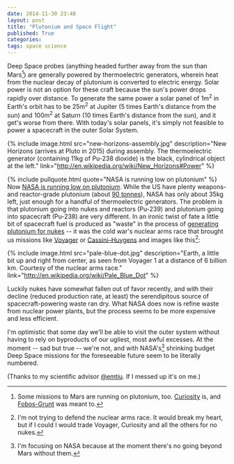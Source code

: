 ```yaml
---
date: 2014-11-30 23:48
layout: post
title: "Plutonium and Space Flight"
published: True
categories:
tags: space science
---
```


Deep Space probes (anything headed further away from the sun than Mars[^mars]) are generally powered by thermoelectric generators, wherein heat from the nuclear decay of plutonium is converted to electric energy. Solar power is not an option for these craft because the sun's power drops rapidly over distance. To generate the same power a solar panel of 1m<sup>2</sup> in Earth's orbit has to be 25m<sup>2</sup> at Jupiter (5 times Earth's distance from the sun) and 100m<sup>2</sup> at Saturn (10 times Earth's distance from the sun), and it get's worse from there. With today's solar panels, it's simply not feasible to power a spacecraft in the outer Solar System.

<!-- break -->

{% include image.html src="new-horizons-assembly.jpg" description="New Horizons (arrives at Pluto in 2015) during assembly. The thermoelectric generator (containing 11kg of Pu-238 dioxide) is the black, cylindrical object at the left." link="http://en.wikipedia.org/wiki/New_Horizons#Power" %}

{% include pullquote.html quote="NASA is running low on plutonium" %}
Now [NASA is running low on plutonium][low]. While the US have plenty weapons- and reactor-grade plutonium (about [90 tonnes][]), NASA has only about 35kg left, just enough for a handful of thermoelectric generators. The problem is that plutonium going into nukes and reactors (Pu-239) and plutonium going into spacecraft (Pu-238) are very different. In an ironic twist of fate a little bit of spacecraft fuel is produced as "waste" in the process of [generating plutonium for nukes][] -- it was the cold war's nuclear arms race that brought us missions like [Voyager][] or [Cassini–Huygens][] and images like this[^armsrace]:

{% include image.html src="pale-blue-dot.jpg" description="Earth, a little bit up and right from center, as seen from Voyager 1 at a distance of 6 billion km. Courtesy of the nuclear arms race." link="http://en.wikipedia.org/wiki/Pale_Blue_Dot" %}

Luckily nukes have somewhat fallen out of favor recently, and with their decline (reduced production rate, at least) the serendipitous source of spacecraft-powering waste ran dry. What NASA does now is refine waste from nuclear power plants, but the process seems to be more expensive and less efficient.

I'm optimistic that some day we'll be able to visit the outer system without having to rely on byproducts of our ugliest, most awful excesses. At the moment -- sad but true -- we're not, and with NASA's[^nasa] shrinking budget Deep Space missions for the foreseeable future seem to be literally numbered.

(Thanks to my scientific advisor [@emtiu](https://twitter.com/emtiu). If I messed up it's on me.)


[low]: http://www.nature.com/news/nuclear-power-desperately-seeking-plutonium-1.16411
[Curiosity]: http://en.wikipedia.org/wiki/Curiosity_(rover)
[Fobos-Grunt]: http://en.wikipedia.org/wiki/Fobos-Grunt
[90 tonnes]: http://www.fissilematerials.org/
[generating plutonium for nukes]: https://courses.physics.illinois.edu/phys280/archive/Reactor-Grade%20and%20Weapons-Grade%20Plutonium%20in%20Nuclear%20Explosives.pdf
[Voyager]: http://en.wikipedia.org/wiki/Voyager_program
[Cassini–Huygens]: http://en.wikipedia.org/wiki/Cassini%E2%80%93Huygens


[^mars]: Some missions to Mars are running on plutonium, too. [Curiosity][] is, and [Fobos-Grunt][] was meant to.
[^armsrace]: I'm not trying to defend the nuclear arms race. It would break my heart, but if I could I would trade Voyager, Curiosity and all the others for no nukes.
[^nasa]: I'm focusing on NASA because at the moment there's no going beyond Mars without them.

